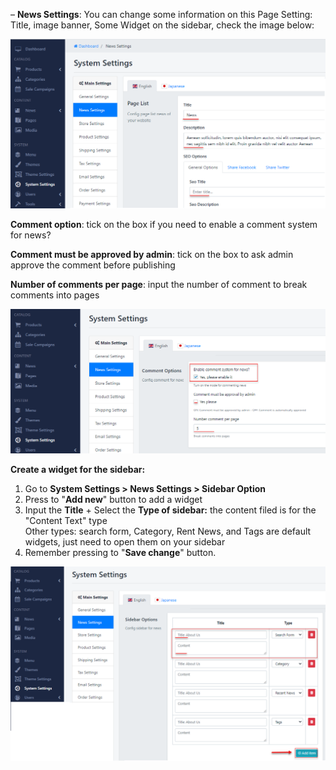 – **News Settings**: You can change some information on this Page Setting: Title, image banner, Some Widget on the sidebar, check the image below:

![](/assets/images/news-settings-1/9818999e7f9cfb96fc0230acbc83bef5.png)

**Comment option**: tick on the box if you need to enable a comment system for news?

**Comment must be approved by admin**: tick on the box to ask admin approve the comment before publishing

**Number of comments per page**: input the number of comment to break comments into pages

![](/assets/images/news-settings-1/a6194458dbbd7b3c24855111cbbd03e7.png)

**Create a widget for the sidebar:**

1. Go to **System Settings &gt; News Settings &gt; Sidebar Option**
2. Press to "**Add new**" button to add a widget
3. Input the **Title** + Select the **Type of sidebar:** the content filed is for the "Content Text" type  
    Other types: search form, Category, Rent News, and Tags are default widgets, just need to open them on your sidebar
4. Remember pressing to "**Save change**" button.
 
![](/assets/images/news-settings-1/8a48f0c93cb316809c575aa735fcbff6.png)